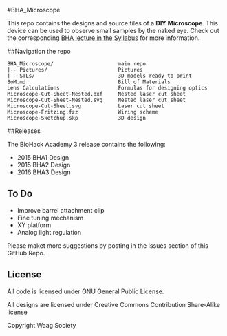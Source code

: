#BHA_Microscope

This repo contains the designs and source files of a **DIY Microscope**. This device can be used to observe small samples by the naked eye. Check out the corresponding [BHA lecture in the Syllabus](http://biohackacademy.github.io) for more information.

##Navigation the repo

 	BHA_Microscope/						main repo
 	|-- Pictures/						Pictures
  	|-- STLs/							3D models ready to print
 	BoM.md								Bill of Materials
 	Lens Calculations					Formulas for designing optics
 	Microscope-Cut-Sheet-Nested.dxf		Nested laser cut sheet
 	Microscope-Cut-Sheet-Nested.svg		Nested laser cut sheet
 	Microscope-Cut-Sheet.svg			Laser cut sheet
 	Microscope-Fritzing.fzz				Wiring scheme
 	Microscope-Sketchup.skp				3D design

##Releases

The BioHack Academy 3 release contains the following:

* 2015 BHA1 Design
* 2015 BHA2 Design
* 2016 BHA3 Design

## To Do

* Improve barrel attachment clip
* Fine tuning mechanism
* XY platform
* Analog light regulation

Please maket more suggestions by posting in the Issues section of this GitHub Repo.

## License

All code is licensed under GNU General Public License.

All designs are licensed under Creative Commons Contribution Share-Alike license

Copyright Waag Society